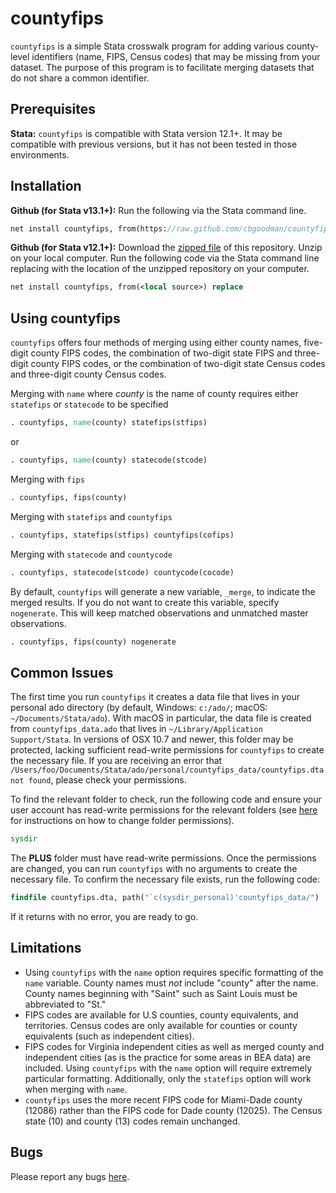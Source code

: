 # countyfips
`countyfips` is a simple Stata crosswalk program for adding various county-level identifiers (name, FIPS, Census codes) that may be missing from your dataset. The purpose of this program is to facilitate merging datasets that do not share a common identifier.

## Prerequisites

**Stata:** `countyfips` is compatible with Stata version 12.1+. It may be compatible with previous versions, but it has not been tested in those environments.

## Installation

**Github (for Stata v13.1+):** Run the following via the Stata command line.
```Stata
net install countyfips, from(https://raw.github.com/cbgoodman/countyfips/master/) replace
```

**Github (for Stata v12.1+):** Download the [zipped file](https://github.com/cbgoodman/countyfips/archive/master.zip) of this repository. Unzip on your local computer. Run the following code via the Stata command line replacing <local source> with the location of the unzipped repository on your computer.
```Stata
net install countyfips, from(<local source>) replace
```

## Using countyfips

`countyfips` offers four methods of merging using either county names, five-digit county FIPS codes, the combination of two-digit state FIPS and three-digit county FIPS codes, or the combination of two-digit state Census codes and three-digit county Census codes.

Merging with `name` where *county* is the name of county requires either `statefips` or `statecode` to be specified
```Stata
. countyfips, name(county) statefips(stfips)
```
or
```Stata
. countyfips, name(county) statecode(stcode)
```

Merging with `fips`
```Stata
. countyfips, fips(county)
```

Merging with `statefips` and `countyfips`
```Stata
. countyfips, statefips(stfips) countyfips(cofips)
```

Merging with `statecode` and `countycode`
```Stata
. countyfips, statecode(stcode) countycode(cocode)
```

By default, `countyfips` will generate a new variable, `_merge`, to indicate the merged results.  If you do not want to create this variable, specify `nogenerate`.
This will keep matched observations and unmatched master observations.
```Stata
. countyfips, fips(county) nogenerate
```

## Common Issues
The first time you run `countyfips` it creates a data file that lives in your personal ado directory (by default, Windows: `c:/ado/`; macOS: `~/Documents/Stata/ado`). With macOS in particular, the data file is created from `countyfips_data.ado` that lives in `~/Library/Application Support/Stata`. In versions of OSX 10.7 and newer, this folder may be protected, lacking sufficient read-write permissions for `countyfips` to create the necessary file. If you are receiving an error that `/Users/foo/Documents/Stata/ado/personal/countyfips_data/countyfips.dta not found`, please check your permissions.

To find the relevant folder to check, run the following code and ensure your user account has read-write permissions for the relevant folders (see [here](https://www.stata.com/support/faqs/mac/cannot-write-in-directory/) for instructions on how to change folder permissions).  

```Stata
sysdir
```
The **PLUS** folder must have read-write permissions. Once the permissions are changed, you can run `countyfips` with no arguments to create the necessary file. To confirm the necessary file exists, run the following code:

```Stata
findfile countyfips.dta, path("`c(sysdir_personal)'countyfips_data/")
```
If it returns with no error, you are ready to go.

## Limitations
* Using `countyfips` with the `name` option requires specific formatting of the `name` variable. County names must *not* include "county" after the name. County names beginning with "Saint" such as Saint Louis must be abbreviated to "St."
* FIPS codes are available for U.S counties, county equivalents, and territories. Census codes are only available for counties or county equivalents (such as independent cities).
* FIPS codes for Virginia independent cities as well as merged county and independent cities (as is the practice for some areas in BEA data) are included. Using `countyfips` with the `name` option will require extremely particular formatting. Additionally, only the `statefips` option will work when merging with `name`.
* `countyfips` uses the more recent FIPS code for Miami-Dade county (12086) rather than the FIPS code for Dade county (12025). The Census state (10) and county (13) codes remain unchanged.

## Bugs
Please report any bugs [here](https://github.com/cbgoodman/countyfips/issues).
